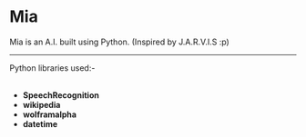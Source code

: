 # Mia
Mia is an A.I. built using Python. (Inspired by J.A.R.V.I.S :p)
<hr>

  Python libraries used:- <br><br>
  
  + <b> SpeechRecognition </b> <br>
  + <b> wikipedia </b> <br>
  + <b> wolframalpha </b> <br>
  + <b> datetime </b> <br><br>
